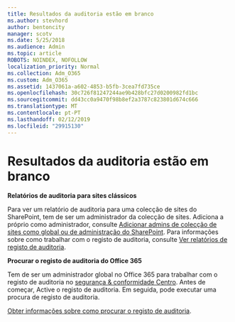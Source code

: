 ```yaml
---
title: Resultados da auditoria estão em branco
ms.author: stevhord
author: bentoncity
manager: scotv
ms.date: 5/25/2018
ms.audience: Admin
ms.topic: article
ROBOTS: NOINDEX, NOFOLLOW
localization_priority: Normal
ms.collection: Adm_O365
ms.custom: Adm_O365
ms.assetid: 1437061a-a602-4853-b5fb-3cea7fd735ce
ms.openlocfilehash: 30c726f81247244ae9b428bfc27d0200982fd1bc
ms.sourcegitcommit: dd43cc0a9470f98b8ef2a3787c823801d674c666
ms.translationtype: MT
ms.contentlocale: pt-PT
ms.lasthandoff: 02/12/2019
ms.locfileid: "29915130"
---
```

# <a name="auditing-results-are-blank"></a>Resultados da auditoria estão em branco

 **Relatórios de auditoria para sites clássicos**
  
Para ver um relatório de auditoria para uma colecção de sites do SharePoint, tem de ser um administrador da colecção de sites. Adiciona a próprio como administrador, consulte [Adicionar admins de colecção de sites como global ou de administração do SharePoint](https://go.microsoft.com/fwlink/?linkid=869390). Para informações sobre como trabalhar com o registo de auditoria, consulte [Ver relatórios de registo de auditoria](https://go.microsoft.com/fwlink/?linkid=395237). 
  
 **Procurar o registo de auditoria do Office 365**
  
Tem de ser um administrador global no Office 365 para trabalhar com o registo de auditoria no [segurança &amp; conformidade Centro](https://protection.office.com). Antes de começar, Active o registo de auditoria. Em seguida, pode executar uma procura de registo de auditoria. 
  
[Obter informações sobre como procurar o registo de auditoria](https://go.microsoft.com/fwlink/?linkid=708432).
  

